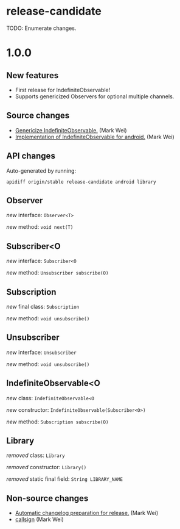 # release-candidate

 TODO: Enumerate changes.
# 1.0.0

## New features

* First release for IndefiniteObservable!
* Supports genericized Observers for optional multiple channels.

## Source changes

* [Genericize IndefiniteObservable.](https://github.com/material-motion/indefinite-observable-android/commit/d8107873075c8eb0b3e9b94a47c8c9a755b67ab2) (Mark Wei)
* [Implementation of IndefiniteObservable for android.](https://github.com/material-motion/indefinite-observable-android/commit/8accac96969c2d6b97cb66eb8e77e4d0e62a1c16) (Mark Wei)

## API changes

Auto-generated by running:

    apidiff origin/stable release-candidate android library

## Observer<T>

*new* interface: `Observer<T>`

*new* method: `void next(T)`


## Subscriber<O

*new* interface: `Subscriber<O`

*new* method: `Unsubscriber subscribe(O)`


## Subscription

*new* final class: `Subscription`

*new* method: `void unsubscribe()`


## Unsubscriber

*new* interface: `Unsubscriber`

*new* method: `void unsubscribe()`


## IndefiniteObservable<O

*new* class: `IndefiniteObservable<O`

*new* constructor: `IndefiniteObservable(Subscriber<O>)`

*new* method: `Subscription subscribe(O)`


## Library

*removed* class: `Library`

*removed* constructor: `Library()`

*removed* static final field: `String LIBRARY_NAME`



## Non-source changes

* [Automatic changelog preparation for release.](https://github.com/material-motion/indefinite-observable-android/commit/17f21de7de0798698ccd978266e75c100154cff2) (Mark Wei)
* [callsign](https://github.com/material-motion/indefinite-observable-android/commit/7d4b10e3905992a93dbf8049d178777eb0257c2f) (Mark Wei)
